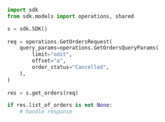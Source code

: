 <!-- Start SDK Example Usage -->
```python
import sdk
from sdk.models import operations, shared

s = sdk.SDK()
    
req = operations.GetOrdersRequest(
    query_params=operations.GetOrdersQueryParams(
        limit="odit",
        offset="a",
        order_status="Cancelled",
    ),
)
    
res = s.get_orders(req)

if res.list_of_orders is not None:
    # handle response
```
<!-- End SDK Example Usage -->
